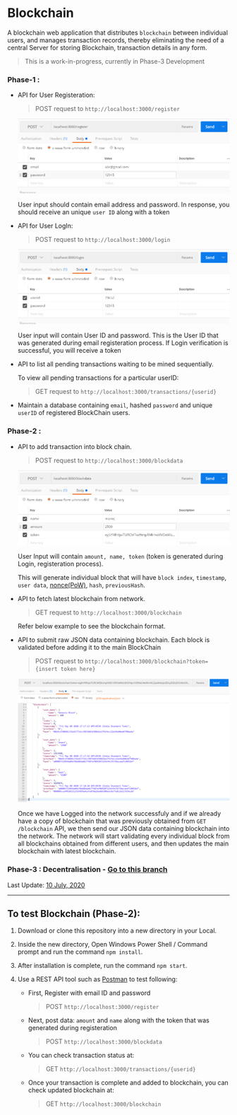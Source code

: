 # Blockchain


A blockchain web application that distributes `blockchain` between individual users, and manages transaction records, thereby eliminating the need of a central Server for storing Blockchain, transaction details in any form.

> This is a work-in-progress, currently in Phase-3 Development


### Phase-1 : 

	
- API for User Registeration:

	> POST request to `http://localhost:3000/register`

	![User Register API example](git_images/register.jpg)

	User input should contain email address and password. In response, you should receive an unique `user ID` along with a token


- API for User LogIn:

	> POST request to `http://localhost:3000/login`


	![User Login API example](git_images/login.jpg)

	
	User input will contain User ID and password. This is the User ID that was generated during email registeration process.
	If Login verification is successful, you will receive a token


- API to list all pending transactions waiting to be mined sequentially.

	To view all pending transactions for a particular userID:

	> GET request to `http://localhost:3000/transactions/{userid}`


- Maintain a database containing `email`, hashed `password` and unique `userID` of registered BlockChain users.





### Phase-2 : 

- API to add transaction into block chain.

	> POST request to `http://localhost:3000/blockdata`


	![Post blockdata API example](git_images/blockdata.jpg)

	User Input will contain `amount, name, token` (token is generated during Login, registeration process).

	This will generate individual block that will have `block index`, `timestamp`, `user data`, [nonce(PoW)](https://www.bitcoinmining.com/what-is-proof-of-work), `hash`, `previousHash`.


- API to fetch latest blockchain from network.

	> GET request to `http://localhost:3000/blockchain`

	Refer below example to see the blockchain format.


- API to submit raw JSON data containing blockchain. Each block is validated before adding it to the main BlockChain

	> POST request to `http://localhost:3000/blockchain?token={insert token here}`

	![Post blockchain API example](git_images/blockchain.jpg)

	Once we have Logged into the network successfuly and if we already have a copy of blockchain that was previously obtained from `GET /blockchain` API, we then send our JSON data containing blockchain into the network. The network will start validating every individual block from all blockchains obtained from different users, and then updates the main blockchain with latest blockchain.





### Phase-3 : Decentralisation - [Go to this branch](https://github.com/dpak11/blockchain/tree/decentralised)

Last Update: [10 July, 2020](https://github.com/dpak11/blockchain/commit/b9f0bdff81ed8e941eb3e58e96576eff0b6d8d5a)




---

## To test Blockchain (Phase-2):

1) Download or clone this repository into a new directory in your Local.

2) Inside the new directory, Open Windows Power Shell / Command prompt and run the command `npm install`.

3) After installation is complete, run the command `npm start`.

4) Use a REST API tool such as [Postman](https://www.postman.com) to test following:

	- First, Register with email ID and password

		> POST `http://localhost:3000/register`

	- Next, post data: `amount` and `name` along with the token that was generated during registeration

		> POST `http://localhost:3000/blockdata`

	- You can check transaction status at:

		> GET `http://localhost:3000/transactions/{userid}`

	- Once your transaction is complete and added to blockchain, you can check updated blockchain at:

		> GET `http://localhost:3000/blockchain`

